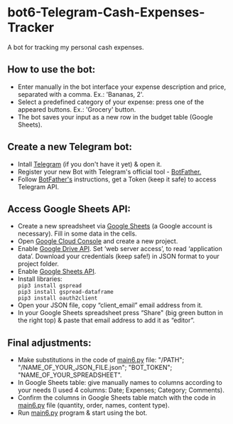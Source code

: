 # bot6-Telegram-Cash-Expenses-Tracker
A bot for tracking my personal cash expenses. <br>

<h2>How to use the bot:</h2>
<ul>
  <li>Enter manually in the bot interface your expense description and price, separated with a comma. Ex.: 'Bananas, 2'.</li>
  <li>Select a predefined category of your expense: press one of the appeared buttons. Ex.: 'Grocery' button.</li>
  <li>The bot saves your input as a new row in the budget table (Google Sheets).</li>
</ul>

<h2>Create a new Telegram bot:</h2>
<ul>
  <li>Intall <a href="https://telegram.org/">Telegram</a> (if you don't have it yet) & open it.</li>
  <li>Register your new Bot with Telegram's official tool - <a href="https://telegram.me/BotFather">BotFather.</a></li>
  <li>Follow <a href="https://telegram.me/BotFather">BotFather's</a> instructions, get a Token (keep it safe) to access Telegram API.</li>  
</ul>

<h2>Access Google Sheets API:</h2>
<ul>
  <li>Create a new spreadsheet via <a href="https://www.google.com/sheets/about/">Google Sheets</a> (a Google account is necessary). Fill in some data in the cells.</li>
  <li>Open <a href="http://console.cloud.google.com/">Google Cloud Console</a> and create a new project.</li>
  <li>Enable <a href="https://console.cloud.google.com/apis/library/drive.googleapis.com">Google Drive API</a>.  Set ‘web server access’, to read ‘application data’. Download your credentials (keep safe!) in JSON format to your project folder.</li>
  <li>Enable <a href="http://console.cloud.google.com/apis/library/sheets.googleapis.com">Google Sheets API</a>.</li> 
  <li>Install libraries:</li>
  <code>pip3 install gspread</code><br>
  <code>pip3 install gspread-dataframe</code><br>
  <code>pip3 install oauth2client</code><br>
  <li>Open your JSON file, copy “client_email” email address from it.</li>
  <li>In your Google Sheets spreadsheet press “Share" (big green button in the right top) & paste that email address to add it as “editor”.</li>
</ul>

<h2>Final adjustments:</h2>
<ul>
  <li>Make substitutions in the code of <a href="https://github.com/DS-jr/bot6-Telegram-Cash-Expenses-Tracker/blob/main/main6.py">main6.py</a> file: "/PATH"; "/NAME_OF_YOUR_JSON_FILE.json"; "BOT_TOKEN"; "NAME_OF_YOUR_SPREADSHEET".</li>
  <li>In Google Sheets table: give manually names to columns according to your needs (I used 4 columns: Date; Expenses; Category; Comments).</li>
  <li>Confirm the columns in Google Sheets table match with the code in <a href="https://github.com/DS-jr/bot6-Telegram-Cash-Expenses-Tracker/blob/main/main6.py">main6.py</a> file (quantity, order, names, content type).</li>
  <li>Run <a href="https://github.com/DS-jr/bot6-Telegram-Cash-Expenses-Tracker/blob/main/main6.py">main6.py</a> program & start using the bot.</li>
</ul>

